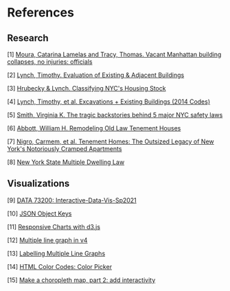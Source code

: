 # References
## Research
[1] [Moura, Catarina Lamelas and Tracy, Thomas. Vacant Manhattan building collapses, no injuries: officials](https://www.nydailynews.com/new-york/ny-vacant-manhattan-building-collapses-no-injuries-officials-20200716-f5gtxwn3fresbb4v4ze3jeii54-story.html)

[2] [Lynch, Timothy. Evaluation of Existing & Adjacent Buildings](https://www1.nyc.gov/assets/buildings/pdf/Evaluations_of_Adjacent_Buildings.pdf) 

[3] [Hrubecky & Lynch. Classifying NYC's Housing Stock](https://www1.nyc.gov/assets/buildings/pdf/2018_Classifying_NYC_Housing_Stock.pdf) 

[4] [Lynch, Timothy, et al. Excavations + Existing Buildings (2014 Codes)](https://www1.nyc.gov/assets/buildings/pdf/excavation_and_existing_buildings_2014_codes.pdf)

[5] [Smith, Virginia K. The tragic backstories behind 5 major NYC safety laws](https://www.brickunderground.com/troubleshooting/safety-laws-inspired-by-tragic-events)

[6] [Abbott, William H. Remodeling Old Law Tenement Houses](https://rerecord.library.columbia.edu/pdf_files/ldpd_7031148_058_28.pdf)

[7] [Nigro, Carmem, et al. Tenement Homes: The Outsized Legacy of New York's Notoriously Cramped Apartments](https://www.nypl.org/blog/2018/06/07/tenement-homes-new-york-history-cramped-apartments) 

[8] [New York State Multiple Dwelling Law](https://www1.nyc.gov/assets/buildings/pdf/MultipleDwellingLaw.pdf) 


## Visualizations
[9] [DATA 73200: Interactive-Data-Vis-Sp2021](https://github.com/InteractiveDataVis/Interactive-Data-Vis-Sp2021)

[10] [JSON Object Keys](https://stackoverflow.com/questions/10311361/accessing-json-object-keys-having-spaces)

[11] [Responsive Charts with d3.js](https://www.d3-graph-gallery.com/graph/custom_responsive.html)

[12] [Multiple line graph in v4](https://bl.ocks.org/d3noob/4db972df5d7efc7d611255d1cc6f3c4f)

[13] [Labelling Multiple Line Graphs](https://leanpub.com/D3-Tips-and-Tricks/read#leanpub-auto-labelling-multiple-lines-on-a-graph)

[14] [HTML Color Codes: Color Picker](https://htmlcolorcodes.com/color-picker/)

[15] [Make a choropleth map, part 2: add interactivity](https://docs.mapbox.com/help/tutorials/choropleth-studio-gl-pt-2/)